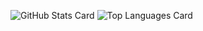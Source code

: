![GitHub Stats Card](https://github-readme-stats-kebisu-self.vercel.app/api?username=kebisu2001th&count_private=true)
![Top Languages Card](https://github-readme-stats-kebisu-self.vercel.appp/api/top-langs/?username=kebisu2001th)

